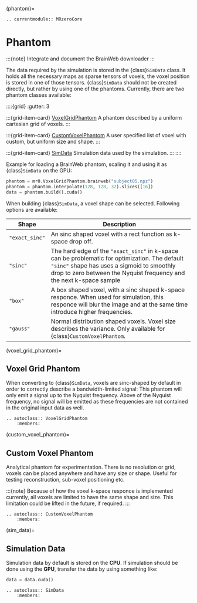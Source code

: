 (phantom)=
```{eval-rst}
.. currentmodule:: MRzeroCore
```

# Phantom

:::{note}
Integrate and document the BrainWeb downloader
:::

The data required by the simulation is stored in the {class}`SimData` class. It holds all the necessary maps as sparse tensors of voxels, the voxel position is stored in one of those tensors. {class}`SimData` should not be created directly, but rather by using one of the phantoms. Currently, there are two phantom classes available:

::::{grid}
:gutter: 3

:::{grid-item-card} [VoxelGridPhantom](voxel_grid_phantom)
A phantom described by a uniform cartesian grid of voxels.
:::

:::{grid-item-card} [CustomVoxelPhantom](custom_voxel_phantom)
A user specified list of voxel with custom, but uniform size and shape.
:::

:::{grid-item-card} [SimData](sim_data)
Simulation data used by the simulation. 
:::
::::

Example for loading a BrainWeb phantom, scaling it and using it as {class}`SimData` on the GPU:

```python
phantom = mr0.VoxelGridPhantom.brainweb("subject05.npz")
phantom = phantom.interpolate(128, 128, 32).slices([16])
data = phantom.build().cuda()
```

When building {class}`SimData`, a voxel shape can be selected. Following options are available:

| Shape          | Description |
| -------------- |-------------|
| `"exact_sinc"` | An sinc shaped voxel with a rect function as k-space drop off. |
| `"sinc"`       | The hard edge of the `"exact_sinc"` in k-space can be problematic for optimization. The default `"sinc"` shape has uses a sigmoid to smoothly drop to zero between the Nyquist frequency and the next k-space sample |
| `"box"`        | A box shaped voxel, with a sinc shaped k-space responce. When used for simulation, this responce will blur the image and at the same time introduce higher frequencies.
| `"gauss"`      | Normal distribution shaped voxels. Voxel size describes the variance. Only available for {class}`CustomVoxelPhantom`. |


(voxel_grid_phantom)=
## Voxel Grid Phantom

When converting to {class}`SimData`, voxels are sinc-shaped by default in order to correctly describe a bandwidth-limited signal: This phantom will only emit a signal up to the Nyquist frequency. Above of the Nyquist frequency, no signal will be emitted as these frequencies are not contained in the original input data as well.


```{eval-rst}
.. autoclass:: VoxelGridPhantom
    :members:
```

(custom_voxel_phantom)=
## Custom Voxel Phantom

Analytical phantom for experimentation. There is no resolution or grid, voxels can be placed anywhere and have any size or shape. Useful for testing reconstruction, sub-voxel positioning etc.

:::{note}
Because of how the voxel k-space responce is implemented currently, all voxels are limited to have the same shape and size. This limitation could be lifted in the future, if required.
:::

```{eval-rst}
.. autoclass:: CustomVoxelPhantom
    :members:
```

(sim_data)=
## Simulation Data

Simulation data by default is stored on the **CPU**. If simulation should be done using the **GPU**, transfer the data by using something like:

```python
data = data.cuda()
```

```{eval-rst}
.. autoclass:: SimData
    :members:
```
